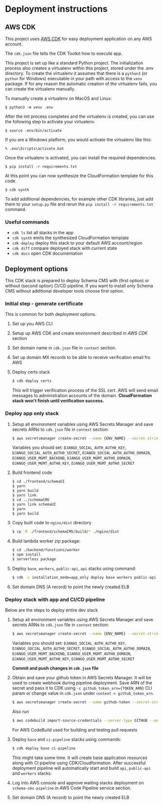 
# Deployment instructions

## AWS CDK

This project uses [AWS CDK](https://docs.aws.amazon.com/cdk/latest/guide/home.html) for easy deployment application
on any AWS account.

The `cdk.json` file tells the CDK Toolkit how to execute app.

This project is set up like a standard Python project.  The initialization
process also creates a virtualenv within this project, stored under the .env
directory.  To create the virtualenv it assumes that there is a `python3`
(or `python` for Windows) executable in your path with access to the `venv`
package. If for any reason the automatic creation of the virtualenv fails,
you can create the virtualenv manually.

To manually create a virtualenv on MacOS and Linux:

```
$ python3 -m venv .env
```

After the init process completes and the virtualenv is created, you can use the following
step to activate your virtualenv.

```
$ source .env/bin/activate
```

If you are a Windows platform, you would activate the virtualenv like this:

```
% .env\Scripts\activate.bat
```

Once the virtualenv is activated, you can install the required dependencies.

```
$ pip install -r requirements.txt
```

At this point you can now synthesize the CloudFormation template for this code.

```
$ cdk synth
```

To add additional dependencies, for example other CDK libraries, just add
them to your `setup.py` file and rerun the `pip install -r requirements.txt`
command.

### Useful commands

 * `cdk ls`          list all stacks in the app
 * `cdk synth`       emits the synthesized CloudFormation template
 * `cdk deploy`      deploy this stack to your default AWS account/region
 * `cdk diff`        compare deployed stack with current state
 * `cdk docs`        open CDK documentation


## Deployment options

This CDK stack is prepared to deploy Schema CMS with (first option) or without (second option) CI/CD pipeline.
If you want to install only Schema CMS without additional developer tools choose first option.

### Initial step - generate certificate

This is common for both deployment options.

1. Set up you AWS CLI
2. Setup up AWS CDK and create environment described in *AWS CDK* section
3. Set domain name in `cdk.json` file in `context` section.
4. Set up domain MX records to be able to receive verification email fro AWS
5. Deploy certs stack

    ```bash
   $ cdk deploy certs
    ```
   This will trigger verification process of the SSL cert. AWS will send email messages to administration accounts
   of the domain. **CloudFormation stack won't finish until verification success.**

### Deploy app only stack

1. Setup all environment variables using AWS Secrets Manager and save secrets ARNs to `cdk.json` file in `context`
section:
    ```bash
   $ aws secretsmanager create-secret --name {ENV_NAME} --secret-string {VALUE}
    ```
   Variables you should set:
    `DJANGO_SOCIAL_AUTH_AUTH0_KEY`,
    `DJANGO_SOCIAL_AUTH_AUTH0_SECRET`,
    `DJANGO_SOCIAL_AUTH_AUTH0_DOMAIN`,
    `DJANGO_USER_MGMT_BACKEND`,
    `DJANGO_USER_MGMT_AUTH0_DOMAIN`,
    `DJANGO_USER_MGMT_AUTH0_KEY`,
    `DJANGO_USER_MGMT_AUTH0_SECRET`

2. Build frontend code
    ```bash
    $ cd ./frontend/schemaUI
    $ yarn
    $ yarn build
    $ yarn link
    $ cd ../schemaCMS
    $ yarn link schemaUI
    $ yarn
    $ yarn build
    ```
3. Copy built code to `nginx/dist` directory
    ```bash
   $ cp -R ./frontend/schemaCMS/build/* ./nginx/dist
    ```
4. Build lambda worker zip package:
    ```bash
    $ cd ./backend/functions/worker
    $ npm install
    $ serverless package
    ```
5. Deploy `base`, `workers`, `public-api`, `api` stacks using command:
    ```bash
    $ cdk -c installation_mode=app_only deploy base workers public-api api
    ```
6. Set domain DNS (A record) to point the newly created ELB

### Deploy stack with app and CI/CD pipeline

Below are the steps to deploy entire dev stack

1. Setup all environment variables using AWS Secrets Manager and save secrets ARNs to `cdk.json` file in `context`
section:
    ```bash
   $ aws secretsmanager create-secret --name {ENV_NAME} --secret-string {VALUE}
    ```
   Variables you should set:
    `DJANGO_SOCIAL_AUTH_AUTH0_KEY`,
    `DJANGO_SOCIAL_AUTH_AUTH0_SECRET`,
    `DJANGO_SOCIAL_AUTH_AUTH0_DOMAIN`,
    `DJANGO_USER_MGMT_BACKEND`,
    `DJANGO_USER_MGMT_AUTH0_DOMAIN`,
    `DJANGO_USER_MGMT_AUTH0_KEY`,
    `DJANGO_USER_MGMT_AUTH0_SECRET`

    **Commit and push changes in `cdk.json` file**

2. Obtain and save your github token in AWS Secrets Manager. It will be used to create webhook during pipeline
deployment. Save ARN of the secret and pass it to CDK using `-c github_token_arn={TOKEN_ARN}` CLI param or change value in `cdk.json` under
`context > github_token_arn`.
    ```bash
   $ aws secretsmanager create-secret --name github-token --secret-string {TOKEN}
    ```
   Also run
   ```bash
   $ aws codebuild import-source-credentials --server-type GITHUB --auth-type PERSONAL_ACCESS_TOKEN --token {TOKEN}
   ```
   For AWS CodeBuild used for building and testing pull requests
3. Deploy `base` and `ci-pipeline` stacks using commands:
    ```bash
    $ cdk deploy base ci-pipeline
    ```
    This might take some time. It will create base application resources along with CI pipeline using CDK/Cloudformation.
    After successful deployment pipeline will automatically start and build `api`, `public-api` and `workers` stacks.
4. Log into AWS console and approve waiting stacks deployment on `schema-cms-pipeline` in AWS Code Pipeline service 
section.
5. Set domain DNS (A record) to point the newly created ELB
